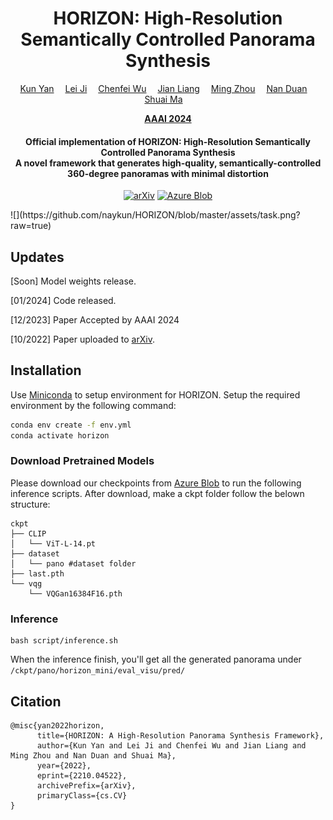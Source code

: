 <div align="center">

<h1>HORIZON: High-Resolution Semantically Controlled Panorama Synthesis</h1>

<div>
    <a href='' target='_blank'>Kun Yan</a>&emsp;
    <a href='' target='_blank'>Lei Ji</a>&emsp;
    <a href='' target='_blank'>Chenfei Wu</a>&emsp;
    <a href='' target='_blank'>Jian Liang</a>&emsp;
    <a href='' target='_blank'>Ming Zhou</a>&emsp;
    <a href='' target='_blank'>Nan Duan</a>&emsp;
    <a href='' target='_blank'>Shuai Ma</a>&emsp;
</div>

<strong><a href='https://aaai.org/aaai-conference/' target='_blank'>AAAI 2024</a></strong>


<h4>Official implementation of HORIZON: High-Resolution Semantically Controlled Panorama Synthesis <br> A novel framework that generates high-quality, semantically-controlled 360-degree panoramas with minimal distortion</h4>

[![arXiv](https://img.shields.io/badge/arXiv-2210.04522-b31b1b.svg)](https://arxiv.org/abs/2210.04522)
[![Azure Blob](https://img.shields.io/badge/Model%20Weights-4285F4?style=for-the-badge&logo=Microsoft%20Azure&logoColor=white)]()
</div>
![](https://github.com/naykun/HORIZON/blob/master/assets/task.png?raw=true)

## Updates

[Soon] Model weights release.

[01/2024] Code released.

[12/2023] Paper Accepted by AAAI 2024

[10/2022] Paper uploaded to [arXiv](https://arxiv.org/abs/2210.04522).



## Installation
Use [Miniconda](https://docs.conda.io/projects/miniconda/en/latest/) to setup environment for HORIZON. Setup the required environment by the following command:
```bash
conda env create -f env.yml
conda activate horizon
```

### Download Pretrained Models
Please download our checkpoints from [Azure Blob]() to run the following inference scripts.
After download, make a ckpt folder follow the belown structure:
```
ckpt
├── CLIP
│   └── ViT-L-14.pt
├── dataset
│   └── pano #dataset folder
├── last.pth 
└── vqg
    └── VQGan16384F16.pth
```
### Inference 

```
bash script/inference.sh
```
When the inference finish, you'll get all the generated panorama under `/ckpt/pano/horizon_mini/eval_visu/pred/`

## Citation
```
@misc{yan2022horizon,
      title={HORIZON: A High-Resolution Panorama Synthesis Framework}, 
      author={Kun Yan and Lei Ji and Chenfei Wu and Jian Liang and Ming Zhou and Nan Duan and Shuai Ma},
      year={2022},
      eprint={2210.04522},
      archivePrefix={arXiv},
      primaryClass={cs.CV}
}
```


